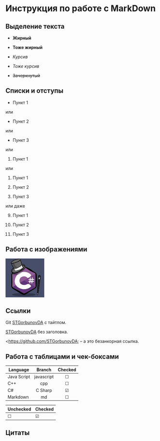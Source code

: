# Инструкция по работе с MarkDown

## Выделение текста

* __Жирный__

* **Тоже жирный**

* *Курсив*

* _Тоже курсив_

* ~~Зачеркнутый~~

## Списки и отступы

- Пункт 1

или

+ Пункт 2

или

* Пункт 3

или

1. Пункт 1

или

1. Пункт 1

1. Пункт 2

1. Пункт 3

или даже

9. Пункт 1

5. Пункт 2

1. Пункт 3

## Работа с изображениями
![C# самый крутой язык](C_sharp.jpg)

## Ссылки

Git [STGorbunovDA](https://github.com/STGorbunovDA) с тайтлом.

[STGorbunovDA](http://example.net/) без заголовка.

<https://github.com/STGorbunovDA; – а это безанкорная ссылка.


## Работа с таблицами и чек-боксами

| Language      | Branch | Checked |        
| ------------- |:-------------:|:-------------:|
| Java Script      | javascript  |  &#9744;   |
| C++      | cpp      | &#9744;   |
| C# | C Sharp      | &#9745; |
| Markdown | md      | &#9744;   |

| Unchecked | Checked |
| --------- | ------- |
| &#9744;   | &#9745; |

## Цитаты

